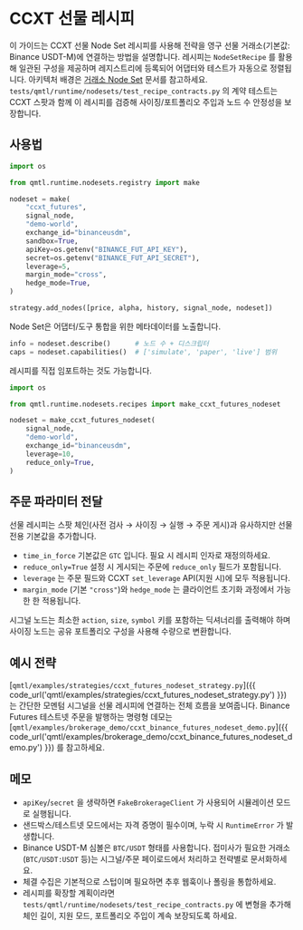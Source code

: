 # CCXT 선물 레시피

이 가이드는 CCXT 선물 Node Set 레시피를 사용해 전략을 영구 선물 거래소(기본값: Binance USDT-M)에 연결하는 방법을 설명합니다. 레시피는 `NodeSetRecipe` 를 활용해 일관된 구성을 제공하며 레지스트리에 등록되어 어댑터와 테스트가 자동으로 정렬됩니다. 아키텍처 배경은 [거래소 Node Set](../architecture/exchange_node_sets.md) 문서를 참고하세요. `tests/qmtl/runtime/nodesets/test_recipe_contracts.py` 의 계약 테스트는 CCXT 스팟과 함께 이 레시피를 검증해 사이징/포트폴리오 주입과 노드 수 안정성을 보장합니다.

## 사용법

```python
import os

from qmtl.runtime.nodesets.registry import make

nodeset = make(
    "ccxt_futures",
    signal_node,
    "demo-world",
    exchange_id="binanceusdm",
    sandbox=True,
    apiKey=os.getenv("BINANCE_FUT_API_KEY"),
    secret=os.getenv("BINANCE_FUT_API_SECRET"),
    leverage=5,
    margin_mode="cross",
    hedge_mode=True,
)

strategy.add_nodes([price, alpha, history, signal_node, nodeset])
```

Node Set은 어댑터/도구 통합을 위한 메타데이터를 노출합니다.

```python
info = nodeset.describe()      # 노드 수 + 디스크립터
caps = nodeset.capabilities()  # ['simulate', 'paper', 'live'] 범위
```

레시피를 직접 임포트하는 것도 가능합니다.

```python
import os

from qmtl.runtime.nodesets.recipes import make_ccxt_futures_nodeset

nodeset = make_ccxt_futures_nodeset(
    signal_node,
    "demo-world",
    exchange_id="binanceusdm",
    leverage=10,
    reduce_only=True,
)
```

## 주문 파라미터 전달

선물 레시피는 스팟 체인(사전 검사 → 사이징 → 실행 → 주문 게시)과 유사하지만 선물 전용 기본값을 추가합니다.

- `time_in_force` 기본값은 `GTC` 입니다. 필요 시 레시피 인자로 재정의하세요.
- `reduce_only=True` 설정 시 게시되는 주문에 `reduce_only` 필드가 포함됩니다.
- `leverage` 는 주문 필드와 CCXT `set_leverage` API(지원 시)에 모두 적용됩니다.
- `margin_mode` (기본 `"cross"`)와 `hedge_mode` 는 클라이언트 초기화 과정에서 가능한 한 적용됩니다.

시그널 노드는 최소한 `action`, `size`, `symbol` 키를 포함하는 딕셔너리를 출력해야 하며 사이징 노드는 공유 포트폴리오 구성을 사용해 수량으로 변환합니다.

## 예시 전략

[`qmtl/examples/strategies/ccxt_futures_nodeset_strategy.py`]({{ code_url('qmtl/examples/strategies/ccxt_futures_nodeset_strategy.py') }}) 는 간단한 모멘텀 시그널을 선물 레시피에 연결하는 전체 흐름을 보여줍니다. Binance Futures 테스트넷 주문을 발행하는 명령형 데모는 [`qmtl/examples/brokerage_demo/ccxt_binance_futures_nodeset_demo.py`]({{ code_url('qmtl/examples/brokerage_demo/ccxt_binance_futures_nodeset_demo.py') }}) 를 참고하세요.

## 메모

- `apiKey`/`secret` 을 생략하면 `FakeBrokerageClient` 가 사용되어 시뮬레이션 모드로 실행됩니다.
- 샌드박스/테스트넷 모드에서는 자격 증명이 필수이며, 누락 시 `RuntimeError` 가 발생합니다.
- Binance USDT-M 심볼은 `BTC/USDT` 형태를 사용합니다. 접미사가 필요한 거래소(`BTC/USDT:USDT` 등)는 시그널/주문 페이로드에서 처리하고 전략별로 문서화하세요.
- 체결 수집은 기본적으로 스텁이며 필요하면 추후 웹훅이나 폴링을 통합하세요.
- 레시피를 확장할 계획이라면 `tests/qmtl/runtime/nodesets/test_recipe_contracts.py` 에 변형을 추가해 체인 길이, 지원 모드, 포트폴리오 주입이 계속 보장되도록 하세요.
